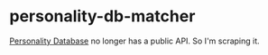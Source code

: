 # personality-db-matcher

[Personality Database](https://www.personality-database.com/) no longer has a public API. So I'm scraping it.
